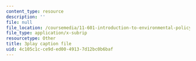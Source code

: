 ```yaml
---
content_type: resource
description: ''
file: null
file_location: /coursemedia/11-601-introduction-to-environmental-policy-and-planning-fall-2016/4c105c1cce9ded0049137d12bc0b6baf_oJ7-LI_ex0o.srt
file_type: application/x-subrip
resourcetype: Other
title: 3play caption file
uid: 4c105c1c-ce9d-ed00-4913-7d12bc0b6baf
---
```

